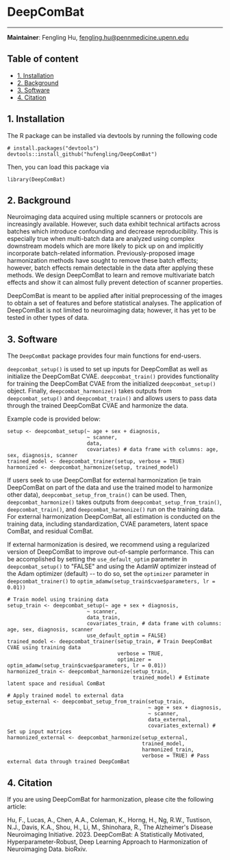 # DeepComBat
--------
**Maintainer**: Fengling Hu, fengling.hu@pennmedicine.upenn.edu

## Table of content
- [1. Installation](#id-section1)
- [2. Background](#id-section2)
- [3. Software](#id-section3)
- [4. Citation](#id-section4)

<div id='id-section1'/>

## 1. Installation
The R package can be installed via devtools by running the following code

```
# install.packages("devtools")
devtools::install_github("hufengling/DeepComBat")
```

Then, you can load this package via

```
library(DeepComBat)
```

## 2. Background
Neuroimaging data acquired using multiple scanners or protocols are increasingly available. However, such data exhibit technical artifacts across batches which introduce confounding and decrease reproducibility. This is especially true when multi-batch data are analyzed using complex downstream models which are more likely to pick up on and implicitly incorporate batch-related information. Previously-proposed image harmonization methods have sought to remove these batch effects; however, batch effects remain detectable in the data after applying these methods. We design DeepComBat to learn and remove multivariate batch effects and show it can almost fully prevent detection of scanner properties.

DeepComBat is meant to be applied after initial preprocessing of the images to obtain a set of features and before statistical analyses. The application of DeepComBat is not limited to neuroimaging data; however, it has yet to be tested in other types of data.

<div id='id-section3'/>

## 3. Software

The `DeepComBat` package provides four main functions for end-users.

`deepcombat_setup()` is used to set up inputs for DeepComBat as well as initialize the DeepComBat CVAE. `deepcombat_train()` provides functionality for training the DeepComBat CVAE from the initialized `deepcombat_setup()` object. Finally, `deepcombat_harmonize()` takes outputs from `deepcombat_setup()` and `deepcombat_train()` and allows users to pass data through the trained DeepComBat CVAE and harmonize the data.

Example code is provided below:
```
setup <- deepcombat_setup(~ age + sex + diagnosis, 
                          ~ scanner, 
                          data, 
                          covariates) # data frame with columns: age, sex, diagnosis, scanner
trained_model <- deepcombat_trainer(setup, verbose = TRUE)
harmonized <- deepcombat_harmonize(setup, trained_model)
```

If users seek to use DeepComBat for external harmonization (ie train DeepComBat on part of the data and use the trained model to harmonize other data), `deepcombat_setup_from_train()` can be used. Then, `deepcombat_harmonize()` takes outputs from `deepcombat_setup_from_train()`, `deepcombat_train()`, and `deepcombat_harmonize()` run on the training data. For external harmonization DeepComBat, all estimation is conducted on the training data, including standardization, CVAE parameters, latent space ComBat, and residual ComBat.

If external harmonization is desired, we recommend using a regularized version of DeepComBat to improve out-of-sample performance. This can be accomplished by setting the `use_default_optim` parameter in `deepcombat_setup()` to "FALSE" and using the AdamW optimizer instead of the Adam optimizer (default) -- to do so, set the `optimizer` parameter in `deepcombat_trainer()` to `optim_adamw(setup_train$cvae$parameters, lr = 0.01))`

```
# Train model using training data
setup_train <- deepcombat_setup(~ age + sex + diagnosis, 
                          ~ scanner, 
                          data_train, 
                          covariates_train, # data frame with columns: age, sex, diagnosis, scanner
                          use_default_optim = FALSE)
trained_model <- deepcombat_trainer(setup_train, # Train DeepComBat CVAE using training data
                                    verbose = TRUE, 
                                    optimizer = optim_adamw(setup_train$cvae$parameters, lr = 0.01))
harmonized_train <- deepcombat_harmonize(setup_train, 
                                         trained_model) # Estimate latent space and residual ComBat

# Apply trained model to external data
setup_external <- deepcombat_setup_from_train(setup_train, 
                                              ~ age + sex + diagnosis, 
                                              ~ scanner, 
                                              data_external, 
                                              covariates_external) # Set up input matrices
harmonized_external <- deepcombat_harmonize(setup_external, 
                                            trained_model, 
                                            harmonized_train, 
                                            verbose = TRUE) # Pass external data through trained DeepComBat
```

## 4. Citation
If you are using DeepComBat for harmonization, please cite the following article:

Hu, F., Lucas, A., Chen, A.A., Coleman, K., Horng, H., Ng, R.W., Tustison, N.J., Davis, K.A., Shou, H., Li, M., Shinohara, R., The Alzheimer's Disease Neuroimaging Initiative. 2023. DeepComBat: A Statistically Motivated, Hyperparameter-Robust, Deep Learning Approach to Harmonization of Neuroimaging Data. bioRxiv.

